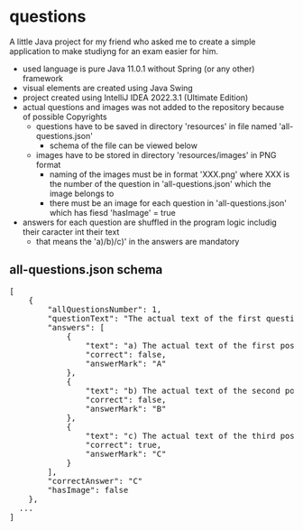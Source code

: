 # questions
A little Java project for my friend who asked me to create a simple application to make studiyng for an exam easier for him.
- used language is pure Java 11.0.1 without Spring (or any other) framework
- visual elements are created using Java Swing
- project created using IntelliJ IDEA 2022.3.1 (Ultimate Edition)
- actual questions and images was not added to the repository because of possible Copyrights
  - questions have to be saved in directory 'resources' in file named 'all-questions.json'
    - schema of the file can be viewed below
  - images have to be stored in directory 'resources/images' in PNG format
    - naming of the images must be in format 'XXX.png' where XXX is the number of the question in 'all-questions.json' which the image belongs to
    - there must be an image for each question in 'all-questions.json' which has fiesd 'hasImage' = true
- answers for each question are shuffled in the program logic includig their caracter int their text
  - that means the 'a)/b)/c)' in the answers are mandatory

## all-questions.json schema
<pre>
[
	{
		"allQuestionsNumber": 1,
		"questionText": "The actual text of the first question",
		"answers": [
			{
				"text": "a) The actual text of the first possible answer of question number 1",
				"correct": false,
				"answerMark": "A"
			},
			{
				"text": "b) The actual text of the second possible answer of question number 1",
				"correct": false,
				"answerMark": "B"
			},
			{
				"text": "c) The actual text of the third possible answer of question number 1",
				"correct": true,
				"answerMark": "C"
			}
		],
		"correctAnswer": "C"
		"hasImage": false
	},
  ...
]
</pre>
